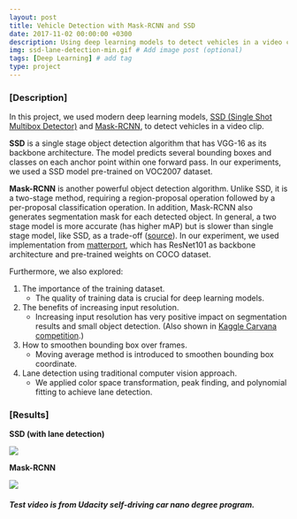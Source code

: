 ```yaml
---
layout: post
title: Vehicle Detection with Mask-RCNN and SSD
date: 2017-11-02 00:00:00 +0300
description: Using deep learning models to detect vehicles in a video clips.
img: ssd-lane-detection-min.gif # Add image post (optional)
tags: [Deep Learning] # add tag
type: project
---
```


### [Description]

In this project, we used modern deep learning models, [SSD (Single Shot Multibox Detector)](https://arxiv.org/abs/1512.02325) and [Mask-RCNN](https://arxiv.org/abs/1703.06870), to detect vehicles in a video clip.

**SSD** is a single stage object detection algorithm that has VGG-16 as its backbone architecture. The model predicts several bounding boxes and classes on each anchor point within one forward pass. In our experiments, we used a SSD model pre-trained on VOC2007 dataset.

**Mask-RCNN** is another powerful object detection algorithm. Unlike SSD, it is a two-stage method, requiring a region-proposal operation followed by a per-proposal classification operation. In addition, Mask-RCNN also generates segmentation mask for each detected object. In general, a two stage model is more accurate (has higher mAP) but is slower than single stage model, like SSD, as a trade-off ([source](https://arxiv.org/abs/1611.10012)). In our experiment, we used implementation from [matterport](https://github.com/matterport/Mask_RCNN), which has ResNet101 as backbone architecture and pre-trained weights on COCO dataset.

Furthermore, we also explored:
  1. The importance of the training dataset.
      - The quality of training data is crucial for deep learning models. 
  2. The benefits of increasing input resolution.
      - Increasing input resolution has very positive impact on segmentation results and small object detection. (Also shown in  [Kaggle Carvana competition](https://www.kaggle.com/c/carvana-image-masking-challenge/discussion).)
  3. How to smoothen bounding box over frames.
      - Moving average method is introduced to smoothen bounding box coordinate.
  4. Lane detection using traditional computer vision approach.
      - We applied color space transformation, peak finding, and polynomial fitting to achieve lane detection.
    
### [Results]

**SSD (with lane detection)**

![](https://shaoanlu.files.wordpress.com/2017/05/ssd-lane-detection-min.gif)

**Mask-RCNN**

![](https://shaoanlu.files.wordpress.com/2017/05/mask_rcnn_car_detection-min.gif)

##### Test video is from Udacity self-driving car nano degree program.
